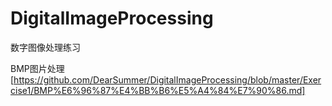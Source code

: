 # DigitalImageProcessing
数字图像处理练习

BMP图片处理[https://github.com/DearSummer/DigitalImageProcessing/blob/master/Exercise1/BMP%E6%96%87%E4%BB%B6%E5%A4%84%E7%90%86.md]
